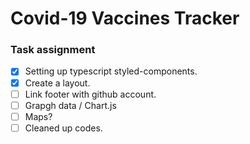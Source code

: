 # Covid-19 Vaccines Tracker

### Task assignment

- [x] Setting up typescript styled-components.
- [x] Create a layout.
- [ ] Link footer with github account.
- [ ] Grapgh data / Chart.js
- [ ] Maps?
- [ ] Cleaned up codes.
